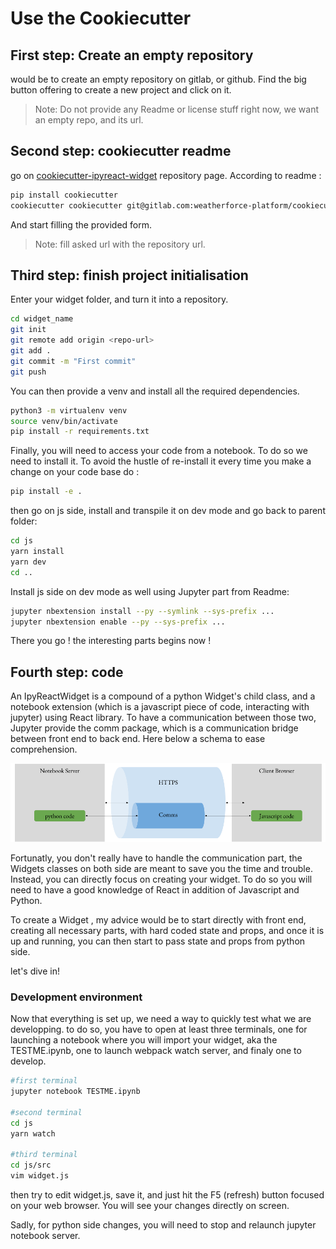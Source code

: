 # Use the Cookiecutter

## First step: Create an empty repository

 would be to create an empty repository on gitlab, or github. Find the big button offering to create a new project and click on it.
>Note: Do not provide any Readme or license stuff right now, we want an empty repo, and its url.


## Second step: cookiecutter readme

go on [cookiecutter-ipyreact-widget](https://gitlab.com/weatherforce-platform/cookiecutter-ipyreact-widget) repository page.
According to readme :

```bash
pip install cookiecutter
cookiecutter cookiecutter git@gitlab.com:weatherforce-platform/cookiecutter-ipyreact-widget.git
```
And start filling the provided form.
> Note: fill asked url with the repository url.

## Third step: finish project initialisation 

Enter your widget folder, and turn it into a repository.  

```bash
cd widget_name
git init
git remote add origin <repo-url>
git add .
git commit -m "First commit"
git push
```
You can then provide a venv and install all the required dependencies.

```bash
python3 -m virtualenv venv
source venv/bin/activate
pip install -r requirements.txt
```
Finally, you will need to access your code from a notebook. To do so we need to install it. To avoid the hustle of re-install it every time you make a change on your code base do :
```bash
pip install -e .
```
then go on js side, install and transpile it on dev mode and go back to parent folder:

```bash
cd js
yarn install 
yarn dev
cd ..
```

Install js side on dev mode as well using Jupyter part from Readme:

```bash
jupyter nbextension install --py --symlink --sys-prefix ... 
jupyter nbextension enable --py --sys-prefix ...
```

There you go ! the interesting parts begins  now !

## Fourth step: code

An IpyReactWidget is a compound of a python Widget's child class, and a notebook extension (which is a javascript piece of code, interacting with jupyter) using React library.
To have a communication between those two, Jupyter provide the comm package, which is a communication bridge between front end to back end. Here below a schema to ease comprehension.

![diagram showing a global picture of a widget's parts communicate with each other][diagram1]

Fortunatly, you don't really have to handle the communication part, the Widgets classes on both side are meant to save you the time and trouble. Instead, you can directly focus on 
creating your widget. To do so you will need to have a good knowledge of React in addition of Javascript and Python.

To create a Widget , my advice would be to start directly with front end, creating all necessary parts, with hard coded state and props, and once it is up and running, you can then start to 
pass state and props from python side.

let's dive in! 

### Development environment

Now that everything is set up, we need a way to quickly test what we are developping. to do so, you have to open at least three terminals, one for launching a notebook where you will import
your widget, aka the TESTME.ipynb, one to launch webpack watch server, and finaly one to develop.

```bash
#first terminal
jupyter notebook TESTME.ipynb

#second terminal
cd js
yarn watch

#third terminal
cd js/src
vim widget.js
```
then try to edit widget.js, save it, and just hit the F5 (refresh) button focused on your web browser. You will see your changes directly on screen. 

Sadly, for python side changes, you will need to stop and relaunch jupyter notebook server. 

[diagram1]: _static/cookiecutter_1.png
